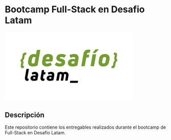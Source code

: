 # Bootcamp Full-Stack en Desafio Latam

<img src="./logo.png" alt="Logo desafio latam" width="400"/>

## Descripción
Este repositorio contiene los entregables realizados durante el bootcamp de Full-Stack en Desafío Latam.

